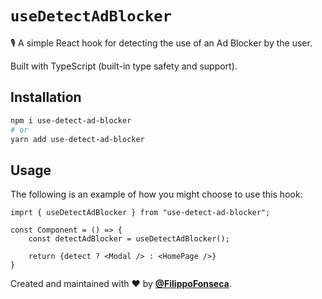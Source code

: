 # `useDetectAdBlocker`

🎙 A simple React hook for detecting the use of an Ad Blocker by the user.

Built with TypeScript (built-in type safety and support).

## Installation

```bash
npm i use-detect-ad-blocker
# or
yarn add use-detect-ad-blocker
```

## Usage

The following is an example of how you might choose to use this hook:

```tsx
imprt { useDetectAdBlocker } from "use-detect-ad-blocker";

const Component = () => {
    const detectAdBlocker = useDetectAdBlocker();

    return {detect ? <Modal /> : <HomePage />}
}
```

Created and maintained with ❤️ by [**@FilippoFonseca**](https://twitter.com/FilippoFonseca).
